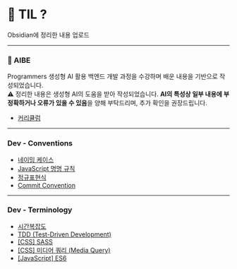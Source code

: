 # 📝 TIL ?

Obsidian에 정리한 내용 업로드

---

### 🌱 AIBE

Programmers 생성형 AI 활용 백엔드 개발 과정을 수강하며 배운 내용을 기반으로 작성되었습니다.<br>
⚠️ 정리한 내용은 생성형 AI의 도움을 받아 작성되었습니다. **AI의 특성상 일부 내용에 부정확하거나 오류가 있을 수 있음**을 양해 부탁드리며, 추가 확인을 권장드립니다.

- [커리큘럼](./git_til/aibe/curriculum.md)

---

### Dev - Conventions

- [네이밍 케이스](./conventions/네이밍%20케이스%20종류.md)
- [JavaScript 명명 규칙](./conventions/JavaScript%20명명%20규칙.md)
- [정규표현식](./conventions/정규표현식.md)
- [Commit Convention](./conventions/Commit%20Convention.md)

---

### Dev - Terminology

- [시간복잡도](/terminology/시간%20복잡도.md)
- [TDD (Test-Driven Development)](</terminology/TDD%20(Test-Driven%20Development).md>)
- [[CSS] SASS](/terminology/SASS.md)
- [[CSS] 미디어 쿼리 (Media Query)](</terminology/미디어%20쿼리%20(Media%20Queries).md>)
- [[JavaScript] ES6](/terminology/ES6란?.md)
